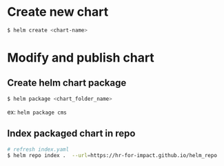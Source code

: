 # Create new chart

```sh
$ helm create <chart-name>
```

# Modify and publish chart

## Create helm chart package

```sh
$ helm package <chart_folder_name>
```
ex: `helm package cms`

## Index packaged chart in repo

```sh
# refresh index.yaml
$ helm repo index .  --url=https://hr-for-impact.github.io/helm_repo
```

